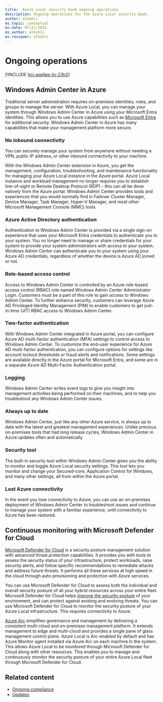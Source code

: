 ```yaml
---
title:  Azure Local security book ongoing operations
description: Ongoing operations for the Azure Local security book.
author: alkohli
ms.topic: conceptual
ms.date: 07/21/2025
ms.author: alkohli
ms.reviewer: alkohli
---
```


# Ongoing operations

[!INCLUDE [hci-applies-to-23h2](../includes/hci-applies-to-23h2.md)]


## Windows Admin Center in Azure

Traditional server administration requires on-premises identities, roles, and groups to manage the server. With Azure Local, you can manage your system through Windows Admin Center in Azure using your Microsoft Entra identities. This allows you to use Azure capabilities such as [Microsoft Entra](https://www.microsoft.com/security/business/microsoft-entra) for additional security. Windows Admin Center in Azure has many capabilities that make your management platform more secure.

### No inbound connectivity

You can securely manage your system from anywhere without needing a VPN, public IP address, or other inbound connectivity to your machine. 

With the Windows Admin Center extension in Azure, you get the management, configuration, troubleshooting, and maintenance functionality for managing your Azure Local instance in the Azure portal. Azure Local instance and workload management no longer requires you to establish line-of-sight or Remote Desktop Protocol (RDP) - this can all be done natively from the Azure portal. Windows Admin Center provides tools and experiences that you would normally find in Failover Cluster Manager, Device Manager, Task Manager, Hyper-V Manager, and most other Microsoft Management Console (MMC) tools.

### Azure Active Directory authentication

Authentication to Windows Admin Center is provided via a single sign-on experience that uses your Microsoft Entra credentials to authenticate you to your system. You no longer need to manage or share credentials for your system to provide your system administrators with access to your system. Windows Admin Center can authenticate you to your system using your Azure AD credentials, regardless of whether the device is Azure AD joined or not.

### Role-based access control

Access to Windows Admin Center is controlled by an Azure role-based access control (RBAC) role named Windows Admin Center Administrator Login. Customers must be a part of this role to gain access to Windows Admin Center. To further enhance security, customers can leverage Azure AD Privileged Identity Management (PIM) to enable customers to get just-in-time (JIT) RBAC access to Windows Admin Center. 

### Two-factor authentication

With Windows Admin Center integrated in Azure portal, you can configure Azure AD multi-factor authentication (MFA) settings to control access to Windows Admin Center. To customize the end-user experience for Azure AD multi-factor authentication, you can configure options for settings like account lockout thresholds or fraud alerts and notifications. Some settings are available directly in the Azure portal for Microsoft Entra, and some are in a separate Azure AD Multi-Factor Authentication portal. 

### Logging

Windows Admin Center writes event logs to give you insight into management activities being performed on their machines, and to help you troubleshoot any Windows Admin Center issues.

### Always up to date

Windows Admin Center, just like any other Azure service, is always up to date with the latest and greatest management experiences. Unlike previous on-premises tools that had long release cycles, Windows Admin Center in Azure updates often and automatically.

### Security tool

The built-in security tool within Windows Admin Center gives you the ability to monitor and toggle Azure Local security settings. This tool lets you monitor and change your Secured-core, Application Control for Windows, and many other settings, all from within the Azure portal.

### Lost Azure connectivity

In the event you lose connectivity to Azure, you can use an on-premises deployment of Windows Admin Center to troubleshoot issues and continue to manage your system with a familiar experience, until connectivity to Azure has been restored.

## Continuous monitoring with Microsoft Defender for Cloud

[Microsoft Defender for Cloud](https://azure.microsoft.com/products/defender-for-cloud/) is a security posture management solution with advanced threat protection capabilities. It provides you with tools to assess the security status of your infrastructure, protect workloads, raise security alerts, and follow specific recommendations to remediate attacks and address future threats. It performs all these services at high speed in the cloud through auto-provisioning and protection with Azure services.

You can use Microsoft Defender for Cloud to assess both the individual and overall security posture of all your hybrid resources across your entire fleet. Microsoft Defender for Cloud helps [improve the security posture](/azure/defender-for-cloud/defender-for-cloud-introduction#improve-your-security-posture) of your environment, and can protect against existing and evolving threats. You can use Microsoft Defender for Cloud to monitor the security posture of your Azure Local infrastructure. This requires connectivity to Azure.

[Azure Arc](https://azure.microsoft.com/products/azure-arc/) simplifies governance and management by delivering a consistent multi-cloud and on-premises management platform. 
It extends management to edge and multi-cloud and provides a single pane of glass management control plane. Azure Local is Arc-enabled by default and has Azure Monitor agent installed via Azure Arc on each machine in the system. This allows Azure Local to be monitored through Microsoft Defender for Cloud along with other resources. This enables you to manage and continuously monitor the security posture of your entire Azure Local fleet through Microsoft Defender for Cloud. 
 

## Related content

- [Ongoing compliance](operational-security-compliance.md)
- [Updates](operational-security-updates.md)
